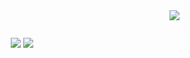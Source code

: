 <div align="right">
  <a href="https://visitorbadge.io/status?path=https%3A%2F%2Fgithub.com%2FLuckyluka17"><img src="https://api.visitorbadge.io/api/visitors?path=https%3A%2F%2Fgithub.com%2FLuckyluka17&label=Visiteurs&countColor=%23263759&style=flat" /></a>
</div>

<a href="https://zupimages.net/viewer.php?id=24/05/vpfl.gif"><img src="https://zupimages.net/up/24/05/vpfl.gif" alt="" /></a>

<div align="center">
  <img src="https://github-readme-stats.vercel.app/api?username=Luckyluka17&show_icons=true&theme=github_dark">
  <img src="https://github-readme-stats.vercel.app/api/top-langs/?username=Luckyluka17&layout=donut&theme=github_dark&hide_title=true">
</div>
